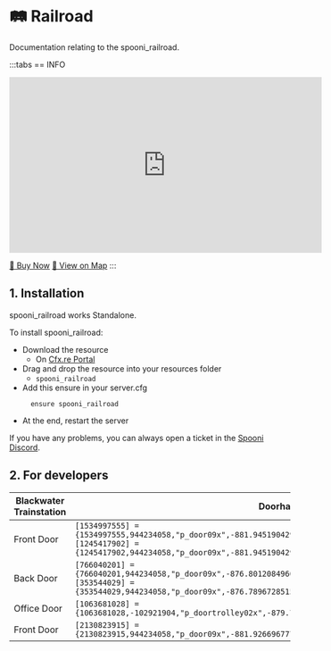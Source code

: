 # 🛤️ Railroad
Documentation relating to the spooni_railroad.

:::tabs
== INFO
<iframe width="560" height="315" src="https://www.youtube.com/embed/08jL6t1ngeo?si=P40Lm5d1KZKO9CiA" frameborder="0" allow="accelerometer; autoplay; clipboard-write; encrypted-media; gyroscope; picture-in-picture; web-share" referrerpolicy="strict-origin-when-cross-origin" allowfullscreen></iframe>

<a href="https://spooni-mapping.tebex.io/package/6838853" class="button-buy">🛒 Buy Now</a>
<a href="https://spooni.de/rdr2/?m=house213" class="button-map">📍 View on Map</a>
:::

## 1. Installation
spooni_railroad works Standalone.  

To install spooni_railroad:
- Download the resource
  - On [Cfx.re Portal](https://portal.cfx.re/)
- Drag and drop the resource into your resources folder
  - `spooni_railroad`
- Add this ensure in your server.cfg
  ```
    ensure spooni_railroad
  ```
- At the end, restart the server

If you have any problems, you can always open a ticket in the [Spooni Discord](https://discord.gg/spooni).

## 2. For developers
| Blackwater Trainstation   | Doorhashes
|---------------------------|----------------------------------------------------------------------------------|
| Front Door                | `[1534997555] = {1534997555,944234058,"p_door09x",-881.94519042969,-1240.6372070312,43.198917388916}` <br> `[1245417902] = {1245417902,944234058,"p_door09x",-881.94519042969,-1238.4401855469,43.198917388916}`
| Back Door                 | `[766040201] = {766040201,944234058,"p_door09x",-876.80120849609,-1240.1942138672,43.198917388916}` <br> `[353544029] = {353544029,944234058,"p_door09x",-876.78967285156,-1248.8311767578,43.1999168396}`
| Office Door               | `[1063681028] = {1063681028,-102921904,"p_doortrolley02x",-879.72222900391,-1241.0201416016,43.204578399658}`
| Front Door                | `[2130823915] = {2130823915,944234058,"p_door09x",-881.92669677734,-1248.8311767578,43.198917388916}`